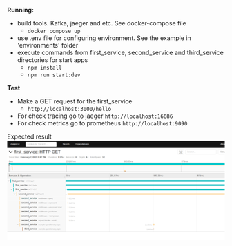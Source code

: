 **Running:**
- build tools. Kafka, jaeger and etc. See docker-compose file
  - `docker compose up`
-  use .env file for configuring environment. See the example in 'environments' folder
- execute commands from first_service, second_service and third_service directories for start apps
  - `npm install`
  - `npm run start:dev`

**Test**
- Make a GET request for the first_service
  - `http://localhost:3000/hello`
- For check tracing go to jaeger `http://localhost:16686`
- For check metrics go to prometheus `http://localhost:9090`

Expected result
![Expected result](img.png)

